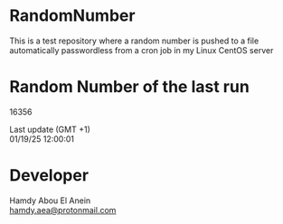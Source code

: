 # RandomNumber    
This is a test repository where a random number is pushed to a file automatically passwordless from a cron job in my Linux CentOS server    
# Random Number of the last run   
16356
      
Last update (GMT +1)    
01/19/25 12:00:01
# Developer    
Hamdy Abou El Anein   
hamdy.aea@protonmail.com
